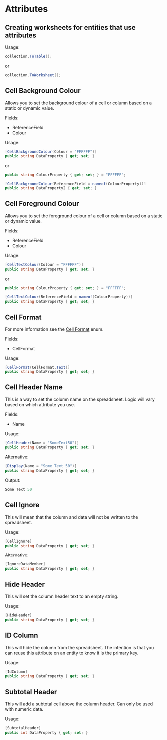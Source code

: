 # Attributes

## Creating worksheets for entities that use attributes

Usage:
```csharp
collection.ToTable();
```

or

```csharp
collection.ToWorksheet();
```

## Cell Background Colour
Allows you to set the background colour of a cell or column based on a static or dynamic value.

Fields:
- ReferenceField
- Colour

Usage:
```csharp
[CellBackgroundColour(Colour = "FFFFFF")]
public string DataProperty { get; set; }
```

or 

```csharp
public string ColourProperty { get; set; } = "FFFFFF";

[CellBackgroundColour(ReferenceField = nameof(ColourProperty))]
public string DataProperty2 { get; set; }
```


## Cell Foreground Colour
Allows you to set the foreground colour of a cell or column based on a static or dynamic value.

Fields:
- ReferenceField
- Colour

Usage:
```csharp
[CellTextColour(Colour = "FFFFFF")]
public string DataProperty { get; set; }
```

or 

```csharp
public string ColourProperty { get; set; } = "FFFFFF";

[CellTextColour(ReferenceField = nameof(ColourProperty))]
public string DataProperty { get; set; }
```

## Cell Format
For more information see the [Cell Format](./CellFormat.md) enum.

Fields:
- CellFormat

Usage:
```csharp
[CellFormat(CellFormat.Text)]
public string DataProperty { get; set; }
```

## Cell Header Name
This is a way to set the column name on the spreadsheet.
Logic will vary based on which attribute you use.

Fields:
- Name

Usage:
```csharp
[CellHeader(Name = "SomeText50")]
public string DataProperty { get; set; }
```

Alternative:
```csharp
[Display(Name = "Some Text 50")]
public string DataProperty { get; set; }
```

Output:
```csharp
Some Text 50
```

## Cell Ignore
This will mean that the column and data will not be written to the spreadsheet.

Usage:
```csharp
[CellIgnore]
public string DataProperty { get; set; }
```

Alternative:
```csharp
[IgnoreDataMember]
public string DataProperty { get; set; }
```

## Hide Header
This will set the column header text to an empty string.

Usage:
```csharp
[HideHeader]
public string DataProperty { get; set; }
```

## ID Column
This will hide the column from the spreadsheet.
The intention is that you can reuse this attribute on an entity to know it is the primary key. 

Usage:
```csharp
[IdColumn]
public string DataProperty { get; set; }
```

## Subtotal Header
This will add a subtotal cell above the column header.
Can only be used with numeric data.

Usage:
```csharp
[SubtotalHeader]
public int DataProperty { get; set; }
```
